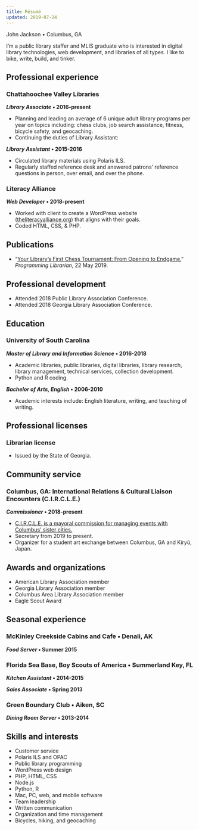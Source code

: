 ```yaml
---
title: Résumé
updated: 2019-07-24
---
```

<p class="has-large-font-size">John Jackson • Columbus, GA</p>

I’m a public library staffer and MLIS graduate who is interested in digital library technologies, web development, and libraries of all types. I like to  bike, write, build, and tinker.

## Professional experience

### Chattahoochee Valley Libraries

**_Library Associate_ • 2016-present**

<!--<div class="wp-block-button alignright noprint is-style-squared"><a class="wp-block-button__link" href="/libraries/">Browse my library projects<br></a></div>-->

- Planning and leading an average of 6 unique adult library programs per year on topics including: chess clubs, job search assistance, fitness, bicycle safety, and geocaching.
- Continuing the duties of Library Assistant:

**_Library Assistant_ • 2015-2016**

- Circulated library materials using Polaris ILS.
- Regularly staffed reference desk and answered patrons’ reference questions in person, over email, and over the phone.

### Literacy Alliance

**_Web Developer_ • 2018-present**

<!--<div class="wp-block-button alignright noprint is-style-squared"><a class="wp-block-button__link" href="/web-development/">Browse my web projects</a></div>-->

- Worked with client to create a WordPress website ([theliteracyalliance.org](https://theliteracyalliance.org/)) that aligns with their goals.
- Coded HTML, CSS, & PHP.

## Publications

- “[Your Library’s First Chess Tournament: From Opening to Endgame.](http://programminglibrarian.org/articles/your-library’s-first-chess-tournament-opening-endgame)” *Programming Librarian*, 22 May 2019.

## Professional development

- Attended 2018 Public Library Association Conference.
- Attended 2018 Georgia Library Association Conference.

## Education

### University of South Carolina

**_Master of Library and Information Science_ • 2016-2018**

<!--<div class="wp-block-button alignright noprint is-style-squared"><a class="wp-block-button__link" href="/tag/MLIS/">Browse my MLIS projects<br></a></div>-->

- Academic libraries, public libraries, digital libraries, library research, library management, technical services, collection development.
- Python and R coding.

**_Bachelor of Arts, English_ • 2006-2010**

- Academic interests include: English literature, writing, and teaching of writing.

## Professional licenses

### Librarian license

- Issued by the State of Georgia.

## Community service

### Columbus, GA: International Relations &amp; Cultural Liaison Encounters (C.I.R.C.L.E.)

<!--<div class="wp-block-button alignright is-style-squared"><a class="wp-block-button__link" href="https://www.columbusga.gov/mayor/circle.htm">Learn about C.I.R.C.L.E.</a></div>-->

**_Commissioner_ • 2018-present**

- [C.I.R.C.L.E. is a mayoral commission for managing events with Columbus’ sister cities.](https://www.columbusga.gov/mayor/circle.htm)
- Secretary from 2019 to present.
- Organizer for a student art exchange between Columbus, GA and Kiryū, Japan.

## Awards and organizations

- American Library Association member
- Georgia Library Association member
- Columbus Area Library Association member
- Eagle Scout Award

## Seasonal experience

### McKinley Creekside Cabins and Cafe • Denali, AK

**_Food Server_ • Summer 2015**

### Florida Sea Base, Boy Scouts of America • Summerland Key, FL

**_Kitchen Assistant_ • 2014-2015**

**_Sales Associate_ • Spring 2013**

### Green Boundary Club • Aiken, SC

**_Dining Room Server_ • 2013-2014**

## Skills and interests

- Customer service
- Polaris ILS and OPAC
- Public library programming
- WordPress web design
- PHP, HTML, CSS
- Node.js
- Python, R
- Mac, PC, web, and mobile software
- Team leadership
- Written communication
- Organization and time management
- Bicycles, hiking, and geocaching
